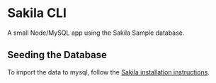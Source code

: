 # Sakila CLI

A small Node/MySQL app using the Sakila Sample database.

## Seeding the Database

To import the data to mysql, follow the [Sakila installation instructions](https://dev.mysql.com/doc/sakila/en/sakila-installation.html).

